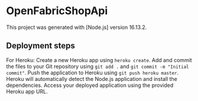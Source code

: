 # OpenFabricShopApi

This project was generated with [Node.js] version 16.13.2.
## Deployment steps

For Heroku:
Create a new Heroku app using `heroku create`.
Add and commit the files to your Git repository using `git add .` and `git commit -m "Initial commit"`.
Push the application to Heroku using `git push heroku master`.
Heroku will automatically detect the Node.js application and install the dependencies.
Access your deployed application using the provided Heroku app URL.